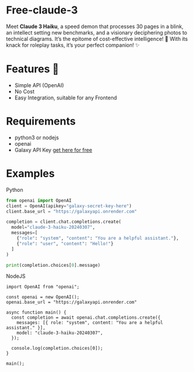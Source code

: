 # Free-claude-3

Meet **Claude 3 Haiku**, a speed demon that processes 30 pages in a blink, an intellect setting new benchmarks, and a visionary deciphering photos to technical diagrams. 
It’s the epitome of cost-effective intelligence! 🚀
With its knack for roleplay tasks, it’s your perfect companion! ✨

# Features 🌟
- Simple API (OpenAI)
- No Cost
- Easy Integration, suitable for any Frontend

# Requirements
- python3 or nodejs
- openai
- Galaxy API Key [get here for free](https://discord.com/invite/rDfeS6Jf)

# Examples
Python
```python
from openai import OpenAI
client = OpenAI(apikey="galaxy-secret-key-here")
client.base_url = "https://galaxyapi.onrender.com"

completion = client.chat.completions.create(
  model="claude-3-haiku-20240307",
  messages=[
    {"role": "system", "content": "You are a helpful assistant."},
    {"role": "user", "content": "Hello!"}
  ]
)

print(completion.choices[0].message)

```

NodeJS
```node
import OpenAI from "openai";

const openai = new OpenAI();
openai.base_url = "https://galaxyapi.onrender.com"

async function main() {
  const completion = await openai.chat.completions.create({
    messages: [{ role: "system", content: "You are a helpful assistant." }],
    model: "claude-3-haiku-20240307",
  });

  console.log(completion.choices[0]);
}

main();
```
